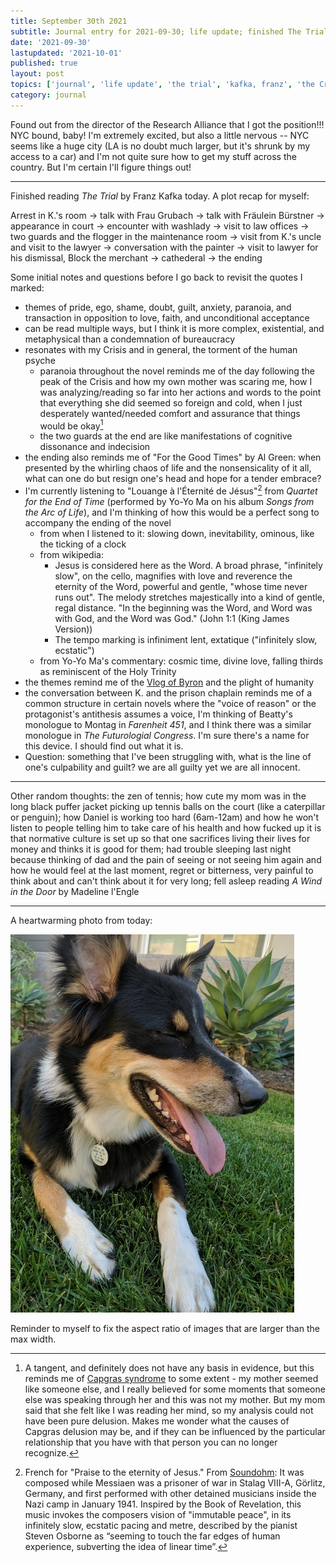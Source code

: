 ```yaml
---
title: September 30th 2021
subtitle: Journal entry for 2021-09-30; life update; finished The Trial; other random thoughts
date: '2021-09-30'
lastupdated: '2021-10-01'
published: true
layout: post
topics: ['journal', 'life update', 'the trial', 'kafka, franz', 'the Crisis', 'mother', 'father', 'songs from the arc of life', 'capgras' ]
category: journal
---
```


Found out from the director of the Research Alliance that I got the position!!! NYC bound, baby!
I'm extremely excited, but also a little nervous -- NYC seems like a huge city (LA is no doubt much larger, but it's shrunk by my access to a car) and I'm not quite sure how to get my stuff across the country. But I'm certain I'll figure things out!
 
---

Finished reading *The Trial* by Franz Kafka today. A plot recap for myself:

Arrest in K.'s room → talk with Frau Grubach → talk with Fräulein Bürstner → appearance in court → encounter with washlady → visit to law offices → two guards and the flogger in the maintenance room → visit from K.'s uncle and visit to the lawyer → conversation with the painter → visit to lawyer for his dismissal, Block the merchant → cathederal → the ending


Some initial notes and questions before I go back to revisit the quotes I marked: 

- themes of pride, ego, shame, doubt, guilt, anxiety, paranoia, and transaction in opposition to love, faith, and unconditional acceptance
- can be read multiple ways, but I think it is more complex, existential, and metaphysical than a condemnation of bureaucracy 
- resonates with my Crisis and in general, the torment of the human psyche 
  - paranoia throughout the novel reminds me of the day following the peak of the Crisis and how my own mother was scaring me, how I was analyzing/reading so far into her actions and words to the point that everything she did seemed so foreign and cold, when I just desperately wanted/needed comfort and assurance that things would be okay[^capgras] 
  - the two guards at the end are like manifestations of cognitive dissonance and indecision
- the ending also reminds me of "For the Good Times" by Al Green: when presented by the whirling chaos of life and the nonsensicality of it all, what can one do but resign one's head and hope for a tender embrace?
- I'm currently listening to "Louange à l'Éternité de Jésus"[^louange] from *Quartet for the End of Time* (performed by Yo-Yo Ma on his album *Songs from the Arc of Life*), and I'm thinking of how this would be a perfect song to accompany the ending of the novel
  - from when I listened to it: slowing down, inevitability, ominous, like the ticking of a clock
  - from wikipedia: 
    - Jesus is considered here as the Word. A broad phrase, "infinitely slow", on the cello, magnifies with love and reverence the eternity of the Word, powerful and gentle, "whose time never runs out". The melody stretches majestically into a kind of gentle, regal distance. "In the beginning was the Word, and Word was with God, and the Word was God." (John 1:1 (King James Version))
    - The tempo marking is infiniment lent, extatique ("infinitely slow, ecstatic") 
  - from Yo-Yo Ma's commentary: cosmic time, divine love, falling thirds as reminiscent of the Holy Trinity 
- the themes remind me of the [Vlog of Byron](https://www.youtube.com/watch?v=wIyGaNMOaqE&t=22s) and the plight of humanity 
- the conversation between K. and the prison chaplain reminds me of a common structure in certain novels where the "voice of reason" or the protagonist's antithesis assumes a voice, I'm thinking of Beatty's monologue to Montag in *Farenheit 451*, and I think there was a similar monologue in *The Futurologial Congress*. I'm sure there's a name for this device. I should find out what it is.
- <span class='concept'>Question</span>: something that I've been struggling with, what is the line of one's culpability and guilt? we are all guilty yet we are all innocent. 

[^capgras]: A tangent, and definitely does not have any basis in evidence, but this reminds me of [Capgras syndrome](https://en.wikipedia.org/wiki/Capgras_delusion) to some extent - my mother seemed like someone else, and I really believed for some moments that someone else was speaking through her and this was not my mother. But my mom said that she felt like I was reading her mind, so my analysis could not have been pure delusion. Makes me wonder what the causes of Capgras delusion may be, and if they can be influenced by the particular relationship that you have with that person you can no longer recognize.

[^louange]: French for "Praise to the eternity of Jesus." From [Soundohm](https://www.soundohm.com/product/louange-a-l-eternite-de-j): It was composed while Messiaen was a prisoner of war in Stalag VIII-A, Görlitz, Germany, and first performed with other detained musicians inside the Nazi camp in January 1941. Inspired by the Book of Revelation, this music invokes the composers vision of "immutable peace", in its infinitely slow, ecstatic pacing and metre, described by the pianist Steven Osborne as “seeming to touch the far edges of human experience, subverting the idea of linear time”.

---

Other random thoughts: the zen of tennis; how cute my mom was in the long black puffer jacket picking up tennis balls on the court (like a caterpillar or penguin); how Daniel is working too hard (6am-12am) and how he won't listen to people telling him to take care of his health and how fucked up it is that normative culture is set up so that one sacrifices living their lives for money and thinks it is good for them; had trouble sleeping last night because thinking of dad and the pain of seeing or not seeing him again and how he would feel at the last moment, regret or bitterness, very painful to think about and can't think about it for very long; fell asleep reading *A Wind in the Door* by Madeline l'Engle

--- 

A heartwarming photo from today:

![Darla in the grass](darla-2021-09-30.jpg)

Reminder to myself to fix the aspect ratio of images that are larger than the max width.